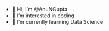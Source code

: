 - 👋 Hi, I’m @AnuNGupta
- 👀 I’m interested in coding
- 🌱 I’m currently learning Data Science

<!---
AnuNGupta/AnuNGupta is a ✨ special ✨ repository because its `README.md` (this file) appears on your GitHub profile.
You can click the Preview link to take a look at your changes.
--->
